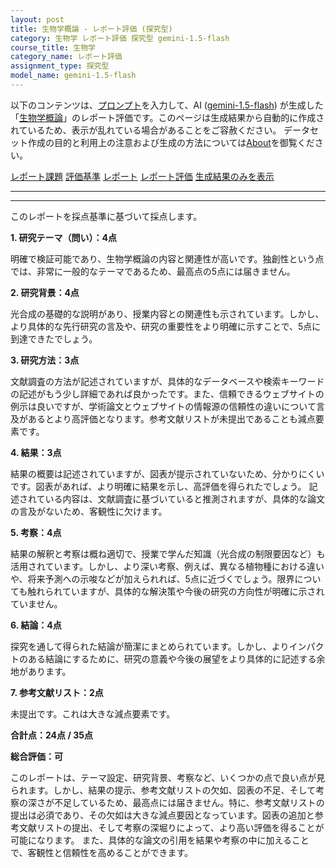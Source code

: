 ```yaml
---
layout: post
title: 生物学概論 - レポート評価 (探究型)
category: 生物学 レポート評価 探究型 gemini-1.5-flash
course_title: 生物学
category_name: レポート評価
assignment_type: 探究型
model_name: gemini-1.5-flash
---
```


以下のコンテンツは、[プロンプト](http://127.0.0.1:8000/generated/生物学/gemini-1.5-flash/prompt_レポート評価-探究型.md)を入力して、AI ([gemini-1.5-flash](contents/gemini-1.5-flash)) が生成した「[生物学概論](/contents/生物学/)」のレポート評価です。このページは生成結果から自動的に作成されているため、表示が乱れている場合があることをご容赦ください。
データセット作成の目的と利用上の注意および生成の方法については[About](/About)を御覧ください。

[レポート課題](../レポート課題-探究型)
[評価基準](../評価基準-探究型)
[レポート](../レポート-探究型)
[レポート評価](../レポート評価-探究型)
[生成結果のみを表示](http://127.0.0.1:8000/generated/生物学/gemini-1.5-flash/レポート評価-探究型.md)
  

***
***
  
このレポートを採点基準に基づいて採点します。

**1. 研究テーマ（問い）：4点**

明確で検証可能であり、生物学概論の内容と関連性が高いです。独創性という点では、非常に一般的なテーマであるため、最高点の5点には届きません。

**2. 研究背景：4点**

光合成の基礎的な説明があり、授業内容との関連性も示されています。しかし、より具体的な先行研究の言及や、研究の重要性をより明確に示すことで、5点に到達できたでしょう。

**3. 研究方法：3点**

文献調査の方法が記述されていますが、具体的なデータベースや検索キーワードの記述がもう少し詳細であれば良かったです。また、信頼できるウェブサイトの例示は良いですが、学術論文とウェブサイトの情報源の信頼性の違いについて言及があるとより高評価となります。参考文献リストが未提出であることも減点要素です。

**4. 結果：3点**

結果の概要は記述されていますが、図表が提示されていないため、分かりにくいです。図表があれば、より明確に結果を示し、高評価を得られたでしょう。  記述されている内容は、文献調査に基づいていると推測されますが、具体的な論文の言及がないため、客観性に欠けます。

**5. 考察：4点**

結果の解釈と考察は概ね適切で、授業で学んだ知識（光合成の制限要因など）も活用されています。しかし、より深い考察、例えば、異なる植物種における違いや、将来予測への示唆などが加えられれば、5点に近づくでしょう。限界についても触れられていますが、具体的な解決策や今後の研究の方向性が明確に示されていません。

**6. 結論：4点**

探究を通して得られた結論が簡潔にまとめられています。しかし、よりインパクトのある結論にするために、研究の意義や今後の展望をより具体的に記述する余地があります。

**7. 参考文献リスト：2点**

未提出です。これは大きな減点要素です。


**合計点：24点 / 35点**

**総合評価：可**

このレポートは、テーマ設定、研究背景、考察など、いくつかの点で良い点が見られます。しかし、結果の提示、参考文献リストの欠如、図表の不足、そして考察の深さが不足しているため、最高点には届きません。特に、参考文献リストの提出は必須であり、その欠如は大きな減点要因となっています。図表の追加と参考文献リストの提出、そして考察の深堀りによって、より高い評価を得ることが可能になります。  また、具体的な論文の引用を結果や考察の中に加えることで、客観性と信頼性を高めることができます。
